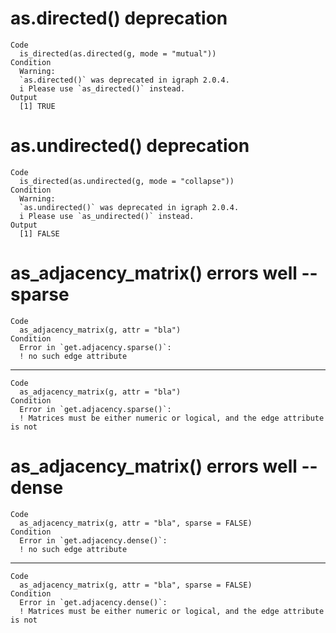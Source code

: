 # as.directed() deprecation

    Code
      is_directed(as.directed(g, mode = "mutual"))
    Condition
      Warning:
      `as.directed()` was deprecated in igraph 2.0.4.
      i Please use `as_directed()` instead.
    Output
      [1] TRUE

# as.undirected() deprecation

    Code
      is_directed(as.undirected(g, mode = "collapse"))
    Condition
      Warning:
      `as.undirected()` was deprecated in igraph 2.0.4.
      i Please use `as_undirected()` instead.
    Output
      [1] FALSE

# as_adjacency_matrix() errors well -- sparse

    Code
      as_adjacency_matrix(g, attr = "bla")
    Condition
      Error in `get.adjacency.sparse()`:
      ! no such edge attribute

---

    Code
      as_adjacency_matrix(g, attr = "bla")
    Condition
      Error in `get.adjacency.sparse()`:
      ! Matrices must be either numeric or logical, and the edge attribute is not

# as_adjacency_matrix() errors well -- dense

    Code
      as_adjacency_matrix(g, attr = "bla", sparse = FALSE)
    Condition
      Error in `get.adjacency.dense()`:
      ! no such edge attribute

---

    Code
      as_adjacency_matrix(g, attr = "bla", sparse = FALSE)
    Condition
      Error in `get.adjacency.dense()`:
      ! Matrices must be either numeric or logical, and the edge attribute is not

